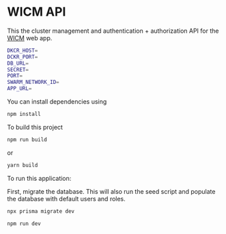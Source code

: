 # WICM API

This the cluster management and authentication + authorization API for the [WICM](https://github.com/rmvs/wicm) web app.

```sh
DKCR_HOST=
DCKR_PORT=
DB_URL=
SECRET=
PORT=
SWARM_NETWORK_ID=
APP_URL=
```

You can install dependencies using

```sh
npm install
```

To build this project

```sh
npm run build
```

or

```sh
yarn build
```

To run this application:

First, migrate the database. This will also run the seed script and populate the database with default users and roles.

```sh
npx prisma migrate dev
```

```sh
npm run dev
```
